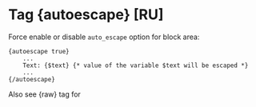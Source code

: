 Tag {autoescape} [RU]
=====================

Force enable or disable `auto_escape` option for block area:

```smarty
{autoescape true}
    ...
    Text: {$text} {* value of the variable $text will be escaped *}
    ...
{/autoescape}
```

Also see {raw} tag for
